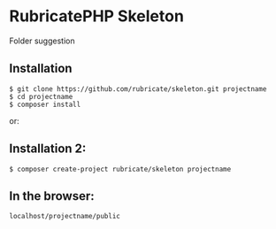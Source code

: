 # RubricatePHP Skeleton
Folder suggestion

## Installation
```
$ git clone https://github.com/rubricate/skeleton.git projectname
$ cd projectname
$ composer install
```
or:
## Installation 2:
```
$ composer create-project rubricate/skeleton projectname 
```
## In the browser: 
```
localhost/projectname/public
```

